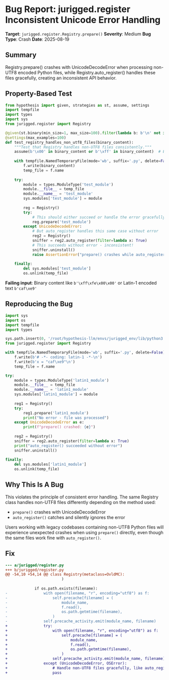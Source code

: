 # Bug Report: jurigged.register Inconsistent Unicode Error Handling

**Target**: `jurigged.register.Registry.prepare()`
**Severity**: Medium
**Bug Type**: Crash
**Date**: 2025-08-19

## Summary

Registry.prepare() crashes with UnicodeDecodeError when processing non-UTF8 encoded Python files, while Registry.auto_register() handles these files gracefully, creating an inconsistent API behavior.

## Property-Based Test

```python
from hypothesis import given, strategies as st, assume, settings
import tempfile
import types
import sys
from jurigged.register import Registry

@given(st.binary(min_size=1, max_size=100).filter(lambda b: b'\n' not in b and not b.decode('utf-8', errors='ignore')))
@settings(max_examples=100)
def test_registry_handles_non_utf8_files(binary_content):
    """Test that Registry handles non-UTF8 files consistently."""
    assume(b'\x00' in binary_content or b'\xff' in binary_content)  # Ensure non-UTF8
    
    with tempfile.NamedTemporaryFile(mode='wb', suffix='.py', delete=False) as f:
        f.write(binary_content)
        temp_file = f.name
    
    try:
        module = types.ModuleType('test_module')
        module.__file__ = temp_file
        module.__name__ = 'test_module'
        sys.modules['test_module'] = module
        
        reg = Registry()
        try:
            # This should either succeed or handle the error gracefully
            reg.prepare('test_module')
        except UnicodeDecodeError:
            # But auto_register handles this same case without error
            reg2 = Registry()
            sniffer = reg2.auto_register(filter=lambda x: True)
            # This succeeds without error - inconsistent!
            sniffer.uninstall()
            raise AssertionError("prepare() crashes while auto_register() handles gracefully")
        
    finally:
        del sys.modules['test_module']
        os.unlink(temp_file)
```

**Failing input**: Binary content like `b'\xff\xfe\x00\x00'` or Latin-1 encoded text `b'caf\xe9'`

## Reproducing the Bug

```python
import sys
import os
import tempfile
import types

sys.path.insert(0, '/root/hypothesis-llm/envs/jurigged_env/lib/python3.13/site-packages')
from jurigged.register import Registry

with tempfile.NamedTemporaryFile(mode='wb', suffix='.py', delete=False) as f:
    f.write(b'# -*- coding: latin-1 -*-\n')
    f.write(b'x = "caf\xe9"\n')
    temp_file = f.name

try:
    module = types.ModuleType('latin1_module')
    module.__file__ = temp_file
    module.__name__ = 'latin1_module'
    sys.modules['latin1_module'] = module
    
    reg1 = Registry()
    try:
        reg1.prepare('latin1_module')
        print("No error - file was processed")
    except UnicodeDecodeError as e:
        print(f"prepare() crashed: {e}")
    
    reg2 = Registry()
    sniffer = reg2.auto_register(filter=lambda x: True)
    print("auto_register() succeeded without error")
    sniffer.uninstall()
    
finally:
    del sys.modules['latin1_module']
    os.unlink(temp_file)
```

## Why This Is A Bug

This violates the principle of consistent error handling. The same Registry class handles non-UTF8 files differently depending on the method used:
- `prepare()` crashes with UnicodeDecodeError
- `auto_register()` catches and silently ignores the error

Users working with legacy codebases containing non-UTF8 Python files will experience unexpected crashes when using `prepare()` directly, even though the same files work fine with `auto_register()`.

## Fix

```diff
--- a/jurigged/register.py
+++ b/jurigged/register.py
@@ -54,10 +54,14 @@ class Registry(metaclass=OvldMC):
                         )
 
             if os.path.exists(filename):
-                with open(filename, "r", encoding="utf8") as f:
-                    self.precache[filename] = (
-                        module_name,
-                        f.read(),
-                        os.path.getmtime(filename),
-                    )
-                self.precache_activity.emit(module_name, filename)
+                try:
+                    with open(filename, "r", encoding="utf8") as f:
+                        self.precache[filename] = (
+                            module_name,
+                            f.read(),
+                            os.path.getmtime(filename),
+                        )
+                    self.precache_activity.emit(module_name, filename)
+                except (UnicodeDecodeError, OSError):
+                    # Handle non-UTF8 files gracefully, like auto_register does
+                    pass
```